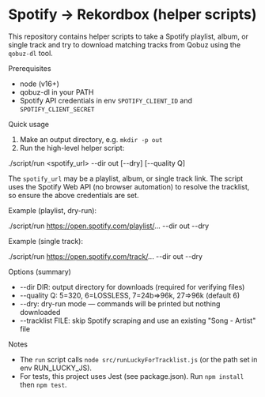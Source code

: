 # Spotify → Rekordbox (helper scripts)

This repository contains helper scripts to take a Spotify playlist, album, or single track and try to download matching tracks from Qobuz using the `qobuz-dl` tool.

Prerequisites
- node (v16+)
- qobuz-dl in your PATH
- Spotify API credentials in env `SPOTIFY_CLIENT_ID` and `SPOTIFY_CLIENT_SECRET`

Quick usage

1. Make an output directory, e.g. `mkdir -p out`
2. Run the high-level helper script:

  ./script/run <spotify_url> --dir out [--dry] [--quality Q]

The `spotify_url` may be a playlist, album, or single track link. The script
uses the Spotify Web API (no browser automation) to resolve the tracklist, so
ensure the above credentials are set.

Example (playlist, dry-run):

  ./script/run https://open.spotify.com/playlist/... --dir out --dry

Example (single track):

  ./script/run https://open.spotify.com/track/... --dir out --dry

Options (summary)
- --dir DIR: output directory for downloads (required for verifying files)
- --quality Q: 5=320, 6=LOSSLESS, 7=24b=>96k, 27=>96k (default 6)
- --dry: dry-run mode — commands will be printed but nothing downloaded
- --tracklist FILE: skip Spotify scraping and use an existing "Song - Artist" file

Notes
- The `run` script calls `node src/runLuckyForTracklist.js` (or the path set in env RUN_LUCKY_JS).
- For tests, this project uses Jest (see package.json). Run `npm install` then `npm test`.
